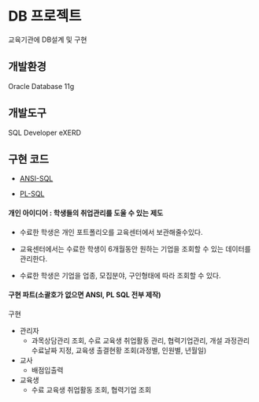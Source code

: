 
# DB 프로젝트

교육기관에 DB설계 및 구현

## 개발환경

Oracle Database 11g

## 개발도구

SQL Developer
eXERD

## 구현 코드

- [ANSI-SQL](https://github.com/chickenpop/sql/tree/main/projoectDB/ANSI)

- [PL-SQL](https://github.com/chickenpop/sql/tree/main/projoectDB/PL)

#### 개인 아이디어 : 학생들의 취업관리를 도울 수 있는 제도 

- 수료한 학생은 개인 포트폴리오를 교육센터에서 보관해줄수있다.

- 교육센터에서는 수료한 학생이 6개월동안 원하는 기업을 조회할 수 있는 데이터를 관리한다.

- 수료한 학생은 기업을 업종, 모집분야, 구인형태에 따라 조회할 수 있다.

#### 구현 파트(소괄호가 없으면 ANSI, PL SQL 전부 제작)

구현 
  - 관리자
    - 과목상담관리 조회, 수료 교육생 취업활동 관리, 협력기업관리, 개설 과정관리 수료날짜 지정, 교육생 출결현황 조회(과정별, 인원별, 년월일) 
  - 교사 
    - 배점입출력
  - 교육생 
    - 수료 교육생 취업활동 조회, 협력기업 조회
